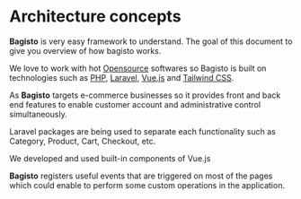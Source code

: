 # Architecture concepts
**Bagisto** is very easy framework to understand. The goal of this document to give you overview of how bagisto works.

We love to work with hot [Opensource](https://en.wikipedia.org/wiki/Open_source) softwares so Bagisto is built on technologies such as [PHP](https://php.net), [Laravel](https://laravel.com), [Vue.js](https://vuejs.org/) and [Tailwind CSS](https://tailwindcss.com/).

As **Bagisto** targets e-commerce businesses so it provides front and back end features to enable customer account and administrative control simultaneously.

Laravel packages are being used to separate each functionality such as Category, Product, Cart, Checkout, etc.

We developed and used built-in components of Vue.js

**Bagisto** registers useful events that are triggered on most of the pages which could enable to perform some custom operations in the application.

